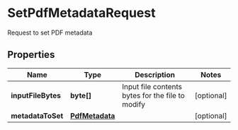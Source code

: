 

# SetPdfMetadataRequest

Request to set PDF metadata
## Properties

Name | Type | Description | Notes
------------ | ------------- | ------------- | -------------
**inputFileBytes** | **byte[]** | Input file contents bytes for the file to modify |  [optional]
**metadataToSet** | [**PdfMetadata**](PdfMetadata.md) |  |  [optional]



